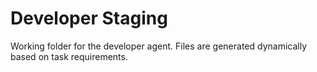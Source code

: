 # Developer Staging

Working folder for the developer agent.
Files are generated dynamically based on task requirements.
